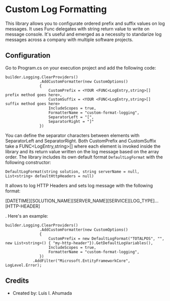 
# Custom Log Formatting

This library allows you to configurate ordered prefix and suffix values on log messages. It uses Func delegates with string return value to write on message console. It's useful and emerged as a necessity to standarize log messages across a company with multiple software projects.

## Configuration

Go to Program.cs on your execution project and add the following code:
```
builder.Logging.ClearProviders()
               .AddCustomFormatter(new CustomOptions()
               {
                   CustomPrefix = <YOUR <FUNC<LogEntry,string>[] prefix method goes here>,
                   CustomSuffix = <YOUR <FUNC<LogEntry,string>[] suffix method goes here>
                   IncludeScopes = true,
                   FormatterName = "custom-format-logging",
                   SeparatorLeft = "[",
                   SeparatorRight = "]"
               })
```
You can define the separator characters between elements with SeparatorLeft and SeparatorRight.
Both CustomPrefix and CustomSuffix take a FUNC<LogEntry,string>[] where each element is invoked inside the library and its return value written on the log message based on the array order. The library includes its own default format ```DefaultLogFormat``` with the following constructor:


 ```DefaultLogFormat(string solution, string serverName = null, List<string> defaultHttpHeaders = null)```

 It allows to log HTTP Headers and sets log message with the following format:

 [DATETIME][SOLUTION_NAME][SERVER_NAME][SERVICE][LOG_TYPE]...[HTTP-HEADER]

. Here's an example:

```
builder.Logging.ClearProviders()
               .AddCustomFormatter(new CustomOptions()
               {
                   CustomPrefix = new DefaultLogFormat("TOTALPOS", "", new List<string>() { "my-http-header"}).GetDefaultLogVariables(),
                   IncludeScopes = true,
                   FormatterName = "custom-format-logging",
               })
            .AddFilter("Microsoft.EntityFrameworkCore", LogLevel.Error);
```

## Credits

- Created by: Luis I. Ahumada
